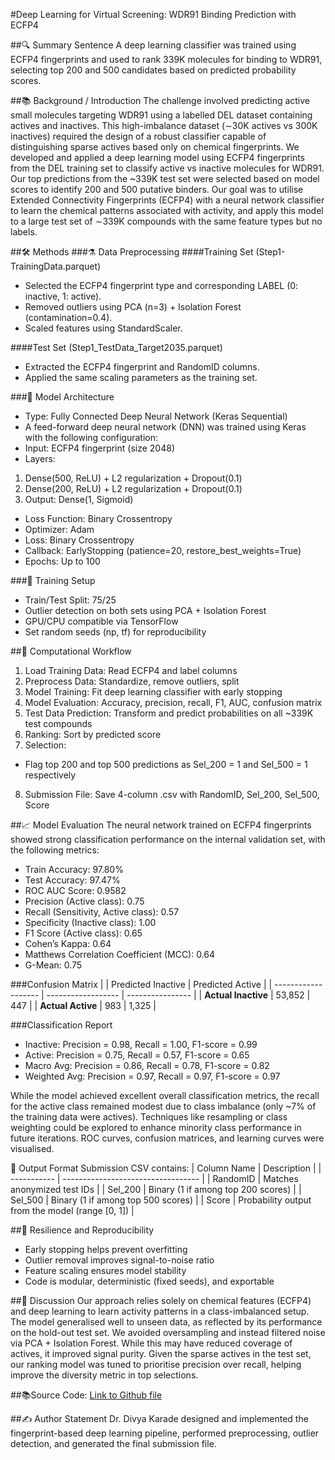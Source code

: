 #Deep Learning for Virtual Screening: WDR91 Binding Prediction with ECFP4

##🔍 Summary Sentence
A deep learning classifier was trained using ECFP4 fingerprints and used to rank 339K molecules for binding to WDR91, selecting top 200 and 500 candidates based on predicted probability scores. 

##📚 Background / Introduction
The challenge involved predicting active small molecules targeting WDR91 using a labelled DEL dataset containing actives and inactives. This high-imbalance dataset (∼30K actives vs 300K inactives) required the design of a robust classifier capable of distinguishing sparse actives based only on chemical fingerprints.
We developed and applied a deep learning model using ECFP4 fingerprints from the DEL training set to classify active vs inactive molecules for WDR91. Our top predictions from the ~339K test set were selected based on model scores to identify 200 and 500 putative binders.
Our goal was to utilise Extended Connectivity Fingerprints (ECFP4) with a neural network classifier to learn the chemical patterns associated with activity, and apply this model to a large test set of ∼339K compounds with the same feature types but no labels.

##🛠 Methods
###⚗️ Data Preprocessing
####Training Set (Step1-TrainingData.parquet)
* Selected the ECFP4 fingerprint type and corresponding LABEL (0: inactive, 1: active).
* Removed outliers using PCA (n=3) + Isolation Forest (contamination=0.4).
* Scaled features using StandardScaler.

####Test Set (Step1_TestData_Target2035.parquet)
* Extracted the ECFP4 fingerprint and RandomID columns.
* Applied the same scaling parameters as the training set.

###🧠 Model Architecture
* Type: Fully Connected Deep Neural Network (Keras Sequential)
* A feed-forward deep neural network (DNN) was trained using Keras with the following configuration:
* Input: ECFP4 fingerprint (size 2048)
* Layers:
1. Dense(500, ReLU) + L2 regularization + Dropout(0.1)
2. Dense(200, ReLU) + L2 regularization + Dropout(0.1)
3. Output: Dense(1, Sigmoid)
* Loss Function: Binary Crossentropy
* Optimizer: Adam
* Loss: Binary Crossentropy
* Callback: EarlyStopping (patience=20, restore_best_weights=True)
* Epochs: Up to 100

###🧪 Training Setup
* Train/Test Split: 75/25
* Outlier detection on both sets using PCA + Isolation Forest
* GPU/CPU compatible via TensorFlow
* Set random seeds (np, tf) for reproducibility

##🧮 Computational Workflow
1. Load Training Data: Read ECFP4 and label columns
2. Preprocess Data: Standardize, remove outliers, split
3. Model Training: Fit deep learning classifier with early stopping
4. Model Evaluation: Accuracy, precision, recall, F1, AUC, confusion matrix
5. Test Data Prediction: Transform and predict probabilities on all ~339K test compounds
6. Ranking: Sort by predicted score
7. Selection:
* Flag top 200 and top 500 predictions as Sel_200 = 1 and Sel_500 = 1 respectively
8. Submission File: Save 4-column .csv with RandomID, Sel_200, Sel_500, Score

##📈 Model Evaluation
The neural network trained on ECFP4 fingerprints showed strong classification performance on the internal validation set, with the following metrics:
* Train Accuracy: 97.80%
* Test Accuracy: 97.47%
* ROC AUC Score: 0.9582
* Precision (Active class): 0.75
* Recall (Sensitivity, Active class): 0.57
* Specificity (Inactive class): 1.00
* F1 Score (Active class): 0.65
* Cohen’s Kappa: 0.64
* Matthews Correlation Coefficient (MCC): 0.64
* G-Mean: 0.75

###Confusion Matrix
|                     | Predicted Inactive | Predicted Active |
| ------------------- | ------------------ | ---------------- |
| **Actual Inactive** | 53,852             | 447              |
| **Actual Active**   | 983                | 1,325            |

###Classification Report
* Inactive: Precision = 0.98, Recall = 1.00, F1-score = 0.99
* Active: Precision = 0.75, Recall = 0.57, F1-score = 0.65
* Macro Avg: Precision = 0.86, Recall = 0.78, F1-score = 0.82
* Weighted Avg: Precision = 0.97, Recall = 0.97, F1-score = 0.97

While the model achieved excellent overall classification metrics, the recall for the active class remained modest due to class imbalance (only ~7% of the training data were actives). Techniques like resampling or class weighting could be explored to enhance minority class performance in future iterations. ROC curves, confusion matrices, and learning curves were visualised.

💾 Output Format
Submission CSV contains:
| Column Name | Description                        |
| ----------- | ---------------------------------- |
| RandomID    | Matches anonymized test IDs        |
| Sel\_200    | Binary (1 if among top 200 scores) |
| Sel\_500    | Binary (1 if among top 500 scores) |
| Score       | Probability output from the model (range [0, 1])  |

##🔄 Resilience and Reproducibility
* Early stopping helps prevent overfitting
* Outlier removal improves signal-to-noise ratio
* Feature scaling ensures model stability
* Code is modular, deterministic (fixed seeds), and exportable

##🔬 Discussion
Our approach relies solely on chemical features (ECFP4) and deep learning to learn activity patterns in a class-imbalanced setup. The model generalised well to unseen data, as reflected by its performance on the hold-out test set.
We avoided oversampling and instead filtered noise via PCA + Isolation Forest. While this may have reduced coverage of actives, it improved signal purity. Given the sparse actives in the test set, our ranking model was tuned to prioritise precision over recall, helping improve the diversity metric in top selections.

##📚Source Code: [Link to Github file](https://github.com/DivyaKarade/First-DREAM-Target-2035-Drug-Discovery-Challenge/blob/main/Step1_Fingerprint_Model/Step1_sourcecode-TesseractalGene.py)

##✍️ Author Statement
Dr. Divya Karade designed and implemented the fingerprint-based deep learning pipeline, performed preprocessing, outlier detection, and generated the final submission file.
